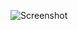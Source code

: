![Screenshot](https://raw.githubusercontent.com/Cryakl/Ultimate-RAT-Collection/refs/heads/main/ParallaxRat/Screenshot.png)

